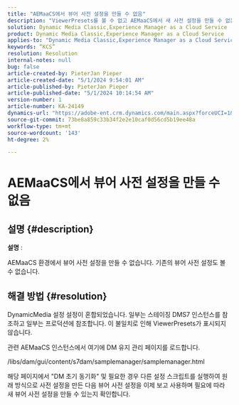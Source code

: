 ```yaml
---
title: "AEMaaCS에서 뷰어 사전 설정을 만들 수 없음"
description: "ViewerPresets를 볼 수 없고 AEMaaCS에서 새 사전 설정을 만들 수 없는 경우 취할 단계"
solution: Dynamic Media Classic,Experience Manager as a Cloud Service
product: Dynamic Media Classic,Experience Manager as a Cloud Service
applies-to: "Dynamic Media Classic,Experience Manager as a Cloud Service"
keywords: “KCS”
resolution: Resolution
internal-notes: null
bug: false
article-created-by: PieterJan Pieper
article-created-date: "5/1/2024 9:54:01 AM"
article-published-by: PieterJan Pieper
article-published-date: "5/1/2024 10:14:54 AM"
version-number: 1
article-number: KA-24149
dynamics-url: "https://adobe-ent.crm.dynamics.com/main.aspx?forceUCI=1&pagetype=entityrecord&etn=knowledgearticle&id=b51afdb6-a007-ef11-9f8a-6045bd02b206"
source-git-commit: 73be8a859c33b34f2e2e10caf0d56cd5b19ee48a
workflow-type: tm+mt
source-wordcount: '143'
ht-degree: 2%

---
```


# AEMaaCS에서 뷰어 사전 설정을 만들 수 없음

## 설명 {#description}


<b>설명</b> :

AEMaaCS 환경에서 뷰어 사전 설정을 만들 수 없습니다.
기존의 뷰어 사전 설정도 볼 수 없습니다.


## 해결 방법 {#resolution}


DynamicMedia 설정 설정이 혼합되었습니다. 일부는 스테이징 DMS7 인스턴스를 참조하고 일부는 프로덕션에 참조합니다. 이 불일치로 인해 ViewerPresets가 표시되지 않습니다.

관련 AEMaaCS 인스턴스에서 여기에 DM 유지 관리 페이지를 로드합니다.

/libs/dam/gui/content/s7dam/samplemanager/samplemanager.html

해당 페이지에서 &quot;DM 초기 동기화&quot; 및 필요한 경우 다른 설정 스크립트를 실행하여 원래 방식으로 사전 설정을 만든 다음 뷰어 사전 설정을 이제 보고 사용하며 필요에 따라 새 뷰어 사전 설정을 만들 수 있는지 확인합니다.
